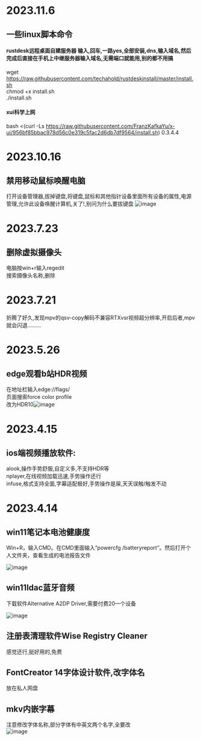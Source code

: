 # 2023.11.6
## 一些linux脚本命令
#### rustdesk远程桌面自建服务器     输入,回车,一路yes,全部安装,dns,输入域名,然后完成后直接在手机上中继服务器输入域名,无需端口就能用,别的都不用搞    
wget https://raw.githubusercontent.com/techahold/rustdeskinstall/master/install.sh      
chmod +x install.sh      
./install.sh       
#### xui科学上网
bash <(curl -Ls https://raw.githubusercontent.com/FranzKafkaYu/x-ui/956bf85bbac978d56c0e319c5fac2d6db7df9564/install.sh) 0.3.4.4
# 2023.10.16
## 禁用移动鼠标唤醒电脑
打开设备管理器,拔掉键盘,将键盘,鼠标和其他指针设备里面所有设备的属性,电源管理,允许此设备唤醒计算机,关了!,别问为什么要拔键盘
![image](https://github.com/cancundeyingzi/rizhi/assets/73635883/a4428bdc-ce75-4b3e-ad3b-3053eec669bb)

# 2023.7.23
## 删除虚拟摄像头
电脑按win+r输入regedit       
搜索摄像头名称,删除    

# 2023.7.21
折腾了好久,发现mpv的qsv-copy解码不兼容RTXvsr视频超分辨率,开启后者,mpv就会闪退.........

# 2023.5.26
## edge观看b站HDR视频
在地址栏输入edge://flags/   
页面搜索force color profile   
改为HDR10![image](https://github.com/cancundeyingzi/rizhi/assets/73635883/715d5630-0655-4446-b6b4-f27062c0eb7c)



# 2023.4.15
## ios端视频播放软件:    
alook,操作手势舒服,自定义多,不支持HDR等        
nplayer,在线视频加载迅速,手势操作还行         
infuse,格式支持全面,字幕适配极好,手势操作是屎,天天误触/触发不动             
# 2023.4.14
## win11笔记本电池健康度
Win+R，输入CMD。在CMD里面输入“powercfg /batteryreport”。然后打开个人文件夹，查看生成的电池报告文件   

![image](https://user-images.githubusercontent.com/73635883/231927237-68016fb6-149d-4a77-8592-901de2249e0b.png)
## win11ldac蓝牙音频
下载软件Alternative A2DP Driver,需要付费20一个设备   

![image](https://user-images.githubusercontent.com/73635883/231927465-ae0863b0-be1f-4d90-ba73-78e385f80876.png)
## 注册表清理软件Wise Registry Cleaner
感觉还行,挺好用的,免费
## FontCreator 14字体设计软件,改字体名
放在私人网盘
## mkv内嵌字幕  
注意修改字体名称,部分字体有中英文两个名字,全要改   
 ![image](https://user-images.githubusercontent.com/73635883/231929603-b64abdfe-dd52-4296-9a2e-24c3b2687a1e.png)
